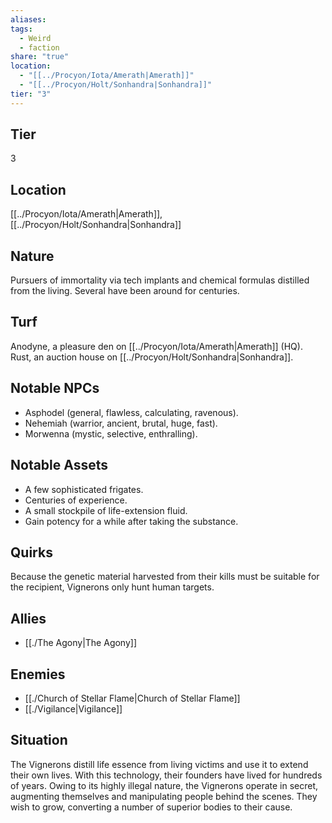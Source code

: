 ```yaml
---
aliases: 
tags:
  - Weird
  - faction
share: "true"
location:
  - "[[../Procyon/Iota/Amerath|Amerath]]"
  - "[[../Procyon/Holt/Sonhandra|Sonhandra]]"
tier: "3"
---
```

## Tier

3

## Location

[[../Procyon/Iota/Amerath|Amerath]],[[../Procyon/Holt/Sonhandra|Sonhandra]]

## Nature
Pursuers of immortality via tech implants and chemical formulas distilled from the living. Several have been around for centuries.

## Turf
Anodyne, a pleasure den on [[../Procyon/Iota/Amerath|Amerath]] (HQ). Rust, an auction house on [[../Procyon/Holt/Sonhandra|Sonhandra]].

## Notable NPCs
- Asphodel (general, flawless, calculating, ravenous).
- Nehemiah (warrior, ancient, brutal, huge, fast).
- Morwenna (mystic, selective, enthralling).

## Notable Assets
- A few sophisticated frigates.
- Centuries of experience.
- A small stockpile of life-extension fluid.
- Gain potency for a while after taking the substance.

## Quirks
Because the genetic material harvested from their kills must be suitable for the recipient, Vignerons only hunt human targets.

## Allies
- [[./The Agony|The Agony]]

## Enemies
- [[./Church of Stellar Flame|Church of Stellar Flame]]
- [[./Vigilance|Vigilance]]

## Situation
The Vignerons distill life essence from living victims and use it to extend their own lives. With this technology, their founders have lived for hundreds of years. Owing to its highly illegal nature, the Vignerons operate in secret, augmenting themselves and manipulating people behind the scenes. They wish to grow, converting a number of superior bodies to their cause.
